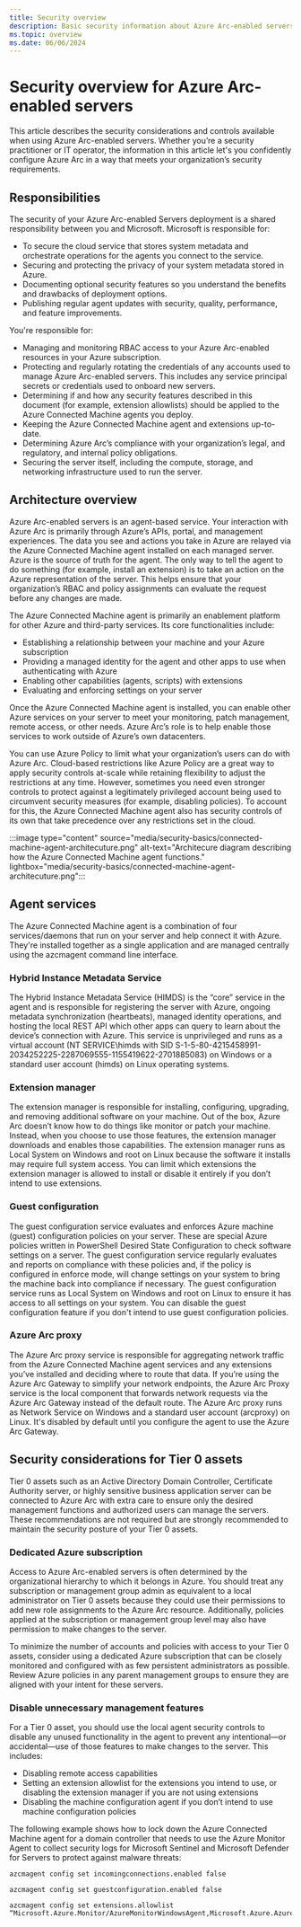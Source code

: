 ```yaml
---
title: Security overview
description: Basic security information about Azure Arc-enabled servers.
ms.topic: overview
ms.date: 06/06/2024
---
```


# Security overview for Azure Arc-enabled servers

This article describes the security considerations and controls available when using Azure Arc-enabled servers. Whether you’re a security practitioner or IT operator, the information in this article let's you confidently configure Azure Arc in a way that meets your organization’s security requirements.

## Responsibilities

The security of your Azure Arc-enabled Servers deployment is a shared responsibility between you and Microsoft. Microsoft is responsible for:

- To secure the cloud service that stores system metadata and orchestrate operations for the agents you connect to the service.
- Securing and protecting the privacy of your system metadata stored in Azure.
- Documenting optional security features so you understand the benefits and drawbacks of deployment options.
- Publishing regular agent updates with security, quality, performance, and feature improvements.

You're responsible for:

- Managing and monitoring RBAC access to your Azure Arc-enabled resources in your Azure subscription.
- Protecting and regularly rotating the credentials of any accounts used to manage Azure Arc-enabled servers. This includes any service principal secrets or credentials used to onboard new servers.
- Determining if and how any security features described in this document (for example, extension allowlists) should be applied to the Azure Connected Machine agents you deploy.
- Keeping the Azure Connected Machine agent and extensions up-to-date.
- Determining Azure Arc’s compliance with your organization’s legal, and regulatory, and internal policy obligations.
- Securing the server itself, including the compute, storage, and networking infrastructure used to run the server.

## Architecture overview

Azure Arc-enabled servers is an agent-based service. Your interaction with Azure Arc is primarily through Azure’s APIs, portal, and management experiences. The data you see and actions you take in Azure are relayed via the Azure Connected Machine agent installed on each managed server. Azure is the source of truth for the agent. The only way to tell the agent to do something (for example, install an extension) is to take an action on the Azure representation of the server. This helps ensure that your organization’s RBAC and policy assignments can evaluate the request before any changes are made.

The Azure Connected Machine agent is primarily an enablement platform for other Azure and third-party services. Its core functionalities include:

-	Establishing a relationship between your machine and your Azure subscription
-	Providing a managed identity for the agent and other apps to use when authenticating with Azure
-	Enabling other capabilities (agents, scripts) with extensions
-	Evaluating and enforcing settings on your server

Once the Azure Connected Machine agent is installed, you can enable other Azure services on your server to meet your monitoring, patch management, remote access, or other needs. Azure Arc’s role is to help enable those services to work outside of Azure’s own datacenters.

You can use Azure Policy to limit what your organization’s users can do with Azure Arc. Cloud-based restrictions like Azure Policy are a great way to apply security controls at-scale while retaining flexibility to adjust the restrictions at any time. However, sometimes you need even stronger controls to protect against a legitimately privileged account being used to circumvent security measures (for example, disabling policies). To account for this, the Azure Connected Machine agent also has security controls of its own that take precedence over any restrictions set in the cloud.

:::image type="content" source="media/security-basics/connected-machine-agent-architecuture.png" alt-text="Architecure diagram describing how the Azure Connected Machine agent functions." lightbox="media/security-basics/connected-machine-agent-architecuture.png":::

## Agent services

The Azure Connected Machine agent is a combination of four services/daemons that run on your server and help connect it with Azure. They're installed together as a single application and are managed centrally using the azcmagent command line interface.

### Hybrid Instance Metadata Service

The Hybrid Instance Metadata Service (HIMDS) is the “core” service in the agent and is responsible for registering the server with Azure, ongoing metadata synchronization (heartbeats), managed identity operations, and hosting the local REST API which other apps can query to learn about the device’s connection with Azure. This service is unprivileged and runs as a virtual account (NT SERVICE\himds with SID S-1-5-80-4215458991-2034252225-2287069555-1155419622-2701885083) on Windows or a standard user account (himds) on Linux operating systems.

### Extension manager

The extension manager is responsible for installing, configuring, upgrading, and removing additional software on your machine. Out of the box, Azure Arc doesn’t know how to do things like monitor or patch your machine. Instead, when you choose to use those features, the extension manager downloads and enables those capabilities. The extension manager runs as Local System on Windows and root on Linux because the software it installs may require full system access. You can limit which extensions the extension manager is allowed to install or disable it entirely if you don’t intend to use extensions.

### Guest configuration

The guest configuration service evaluates and enforces Azure machine (guest) configuration policies on your server. These are special Azure policies written in PowerShell Desired State Configuration to check software settings on a server. The guest configuration service regularly evaluates and reports on compliance with these policies and, if the policy is configured in enforce mode, will change settings on your system to bring the machine back into compliance if necessary. The guest configuration service runs as Local System on Windows and root on Linux to ensure it has access to all settings on your system. You can disable the guest configuration feature if you don't intend to use guest configuration policies.

### Azure Arc proxy

The Azure Arc proxy service is responsible for aggregating network traffic from the Azure Connected Machine agent services and any extensions you’ve installed and deciding where to route that data. If you’re using the Azure Arc Gateway to simplify your network endpoints, the Azure Arc Proxy service is the local component that forwards network requests via the Azure Arc Gateway instead of the default route. The Azure Arc proxy runs as Network Service on Windows and a standard user account (arcproxy) on Linux. It's disabled by default until you configure the agent to use the Azure Arc Gateway.

## Security considerations for Tier 0 assets

Tier 0 assets such as an Active Directory Domain Controller, Certificate Authority server, or highly sensitive business application server can be connected to Azure Arc with extra care to ensure only the desired management functions and authorized users can manage the servers. These recommendations are not required but are strongly recommended to maintain the security posture of your Tier 0 assets.

### Dedicated Azure subscription

Access to Azure Arc-enabled servers is often determined by the organizational hierarchy to which it belongs in Azure. You should treat any subscription or management group admin as equivalent to a local administrator on Tier 0 assets because they could use their permissions to add new role assignments to the Azure Arc resource. Additionally, policies applied at the subscription or management group level may also have permission to make changes to the server.

To minimize the number of accounts and policies with access to your Tier 0 assets, consider using a dedicated Azure subscription that can be closely monitored and configured with as few persistent administrators as possible. Review Azure policies in any parent management groups to ensure they are aligned with your intent for these servers.

### Disable unnecessary management features

For a Tier 0 asset, you should use the local agent security controls to disable any unused functionality in the agent to prevent any intentional—or accidental—use of those features to make changes to the server. This includes:

- Disabling remote access capabilities
- Setting an extension allowlist for the extensions you intend to use, or disabling the extension manager if you are not using extensions
- Disabling the machine configuration agent if you don’t intend to use machine configuration policies

The following example shows how to lock down the Azure Connected Machine agent for a domain controller that needs to use the Azure Monitor Agent to collect security logs for Microsoft Sentinel and Microsoft Defender for Servers to protect against malware threats:

```
azcmagent config set incomingconnections.enabled false

azcmagent config set guestconfiguration.enabled false

azcmagent config set extensions.allowlist “Microsoft.Azure.Monitor/AzureMonitorWindowsAgent,Microsoft.Azure.AzureDefenderForServers/MDE.Windows”
```
